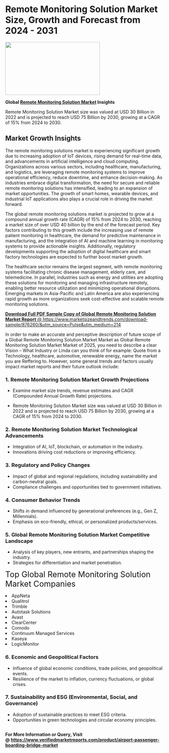 <H1>Remote Monitoring Solution Market Size, Growth and Forecast from 2024 - 2031</H1><img class="aligncenter size-medium wp-image-584254" src="https://thirdeyenews.in/wp-content/uploads/2024/09/Global-Market-Research-300x168.jpeg" alt="" width="300" height="168" /><p><strong>Global&nbsp;<a href="https://www.marketsizeandtrends.com/download-sample/876260/&amp;utm_source=Pulse&amp;utm_medium=214">Remote Monitoring Solution Market</a> Insights</strong></p><p>Remote Monitoring Solution Market size was valued at USD 30 Billion in 2022 and is projected to reach USD 75 Billion by 2030, growing at a CAGR of 15% from 2024 to 2030.</p><p><h2>Market Growth Insights</h2> <p>The remote monitoring solutions market is experiencing significant growth due to increasing adoption of IoT devices, rising demand for real-time data, and advancements in artificial intelligence and cloud computing. Organizations across various sectors, including healthcare, manufacturing, and logistics, are leveraging remote monitoring systems to improve operational efficiency, reduce downtime, and enhance decision-making. As industries embrace digital transformation, the need for secure and reliable remote monitoring solutions has intensified, leading to an expansion of market opportunities. The growth of smart homes, wearable devices, and industrial IoT applications also plays a crucial role in driving the market forward.</p> <p><a href="#"></a></p> <p>The global remote monitoring solutions market is projected to grow at a compound annual growth rate (CAGR) of 15% from 2024 to 2030, reaching a market size of over USD 40 billion by the end of the forecast period. Key factors contributing to this growth include the increasing use of remote patient monitoring in healthcare, the demand for predictive maintenance in manufacturing, and the integration of AI and machine learning in monitoring systems to provide actionable insights. Additionally, regulatory developments supporting the adoption of digital healthcare and smart factory technologies are expected to further boost market growth.</p> <p>The healthcare sector remains the largest segment, with remote monitoring systems facilitating chronic disease management, elderly care, and telemedicine. In parallel, industries such as energy and utilities are adopting these solutions for monitoring and managing infrastructure remotely, enabling better resource utilization and minimizing operational disruptions. Emerging markets in Asia-Pacific and Latin America are also experiencing rapid growth as more organizations seek cost-effective and scalable remote monitoring solutions.</p> <p><a href="#"></p><p><span class=""><strong>Download Full PDF Sample Copy of Global Remote Monitoring Solution Market Report</strong> @ <a href="https://www.marketsizeandtrends.com/download-sample/876260/&amp;utm_source=Pulse&amp;utm_medium=214" target="_blank">https://www.marketsizeandtrends.com/download-sample/876260/&amp;utm_source=Pulse&amp;utm_medium=214</a></span></p><p>In order to make an accurate and perceptive description of future scope of a Global&nbsp;Remote Monitoring Solution Market Market as Global&nbsp;Remote Monitoring Solution Market Market of 2025, you need to describe a clear Vision &ndash; What Industry or Linda can you think of for example: Quote from a Technology, healthcare, automotive, renewable energy, name the market you are Reffering to. However, some general trends and factors usually impact market reports and their future outlook include:</p><h3>1.&nbsp;<strong>Remote Monitoring Solution Market Growth Projections</strong></h3><ul><li>Examine market size trends, revenue estimates and CAGR (Compounded Annual Growth Rate) projections.</li><li><p>Remote Monitoring Solution Market size was valued at USD 30 Billion in 2022 and is projected to reach USD 75 Billion by 2030, growing at a CAGR of 15% from 2024 to 2030.</p></li></ul><h3>2.&nbsp;<strong>Remote Monitoring Solution Market Technological Advancements</strong></h3><ul><li>Integration of AI, IoT, blockchain, or automation in the industry.</li><li>Innovations driving cost reductions or improving efficiency.</li></ul><h3>3.&nbsp;<strong>Regulatory and Policy Changes</strong></h3><ul><li>Impact of global and regional regulations, including sustainability and carbon-neutral goals.</li><li>Compliance challenges and opportunities tied to government initiatives.</li></ul><h3>4.&nbsp;<strong>Consumer Behavior Trends</strong></h3><ul><li>Shifts in demand influenced by generational preferences (e.g., Gen Z, Millennials).</li><li>Emphasis on eco-friendly, ethical, or personalized products/services.</li></ul><h3>5.&nbsp;<strong>Global Remote Monitoring Solution Market Competitive Landscape</strong></h3><ul><li>Analysis of key players, new entrants, and partnerships shaping the industry.</li><li>Strategies for differentiation and market penetration.</li></ul><p data-pm-slice="1 1 []"><span style="color: inherit; font-family: inherit; font-size: 25px;">Top Global Remote Monitoring Solution Market Companies</span></p><div class="" data-test-id=""><p><li>AppNeta</li><li> Qualitrol</li><li> Trimble</li><li> Autotask Solutions</li><li> Avast</li><li> ClearCenter</li><li> Comodo</li><li> Continuum Managed Services</li><li> Kaseya</li><li> LogicMonitor</li></p></div><h3>6.&nbsp;<strong>Economic and Geopolitical Factors</strong></h3><ul><li>Influence of global economic conditions, trade policies, and geopolitical events.</li><li>Resilience of the market to inflation, currency fluctuations, or global crises.</li></ul><h3>7.&nbsp;<strong>Sustainability and ESG (Environmental, Social, and Governance)</strong></h3><ul><li>Adoption of sustainable practices to meet ESG criteria.</li><li>Opportunities in green technologies and circular economy principles.</li></ul><h2><strong style="font-size: 14px;">For More Information or Query, Visit @&nbsp;</strong><a style="background-color: #ffffff; font-size: 14px;" href="https://www.marketsizeandtrends.com/report/remote-monitoring-solution-market/" target="_blank">https://www.verifiedmarketreports.com/product/airport-passenger-boarding-bridge-market</a></h2>
